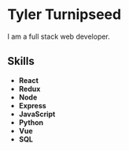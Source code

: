 # Tyler Turnipseed

I am a full stack web developer.

## Skills

- **React**
- **Redux**
- **Node**
- **Express**
- **JavaScript**
- **Python**
- **Vue**
- **SQL**
